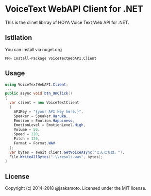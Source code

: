 ﻿VoiceText WebAPI Client for .NET
================================

This is the clinet librray of HOYA Voice Text Web API for .NET.

Istllation
----------

You can install via nuget.org

    PM> Install-Package VoiceTextWebAPI.Client

Usage
-----

```csharp
using VoiceTextWebAPI.Client;
...
public async void btn_OnClick()
{
  var client = new VoiceTextClient
  {
    APIKey = "{your API key here.}",
    Speaker = Speaker.Haruka,
    Emotion = Emotion.Happiness,
    EmotionLevel = EmotionLevel.High,
    Volume = 50,
    Speed = 120,
    Pitch = 120,
    Format = Format.WAV
  };
  var bytes = await client.GetVoiceAsync("こんにちは。");
  File.WriteAllBytes(".\\result.wav", bytes);
}
```

License
-------
Copyright (c) 2014-2018 @jsakamoto. Licensed under the MIT license.

